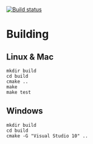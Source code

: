 [![Build status](https://secure.travis-ci.org/sekogan/sandbox.png)](http://travis-ci.org/sekogan/sandbox)

# Building #

## Linux & Mac ##

    mkdir build
    cd build
    cmake ..
    make
    make test

## Windows ##

    mkdir build
    cd build
    cmake -G "Visual Studio 10" ..
